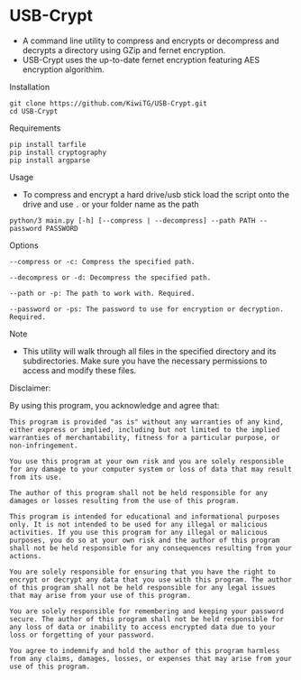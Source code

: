 # USB-Crypt

- A command line utility to compress and encrypts or decompress and decrypts a directory using GZip and fernet encryption.
- USB-Crypt uses the up-to-date fernet encryption featuring AES encryption algorithim.

Installation
```
git clone https://github.com/KiwiTG/USB-Crypt.git
cd USB-Crypt
```

Requirements
```
pip install tarfile
pip install cryptography
pip install argparse
```

Usage
- To compress and encrypt a hard drive/usb stick load the script onto the drive and use `.` or your folder name as the path

`python/3 main.py [-h] [--compress | --decompress] --path PATH --password PASSWORD`

Options

`--compress or -c: Compress the specified path.`

`--decompress or -d: Decompress the specified path.`

`--path or -p: The path to work with. Required.`

`--password or -ps: The password to use for encryption or decryption. Required.`


Note
- This utility will walk through all files in the specified directory and its subdirectories. Make sure you have the necessary permissions to access and modify these files.





Disclaimer:

By using this program, you acknowledge and agree that:

    This program is provided "as is" without any warranties of any kind, either express or implied, including but not limited to the implied warranties of merchantability, fitness for a particular purpose, or non-infringement.

    You use this program at your own risk and you are solely responsible for any damage to your computer system or loss of data that may result from its use.

    The author of this program shall not be held responsible for any damages or losses resulting from the use of this program.

    This program is intended for educational and informational purposes only. It is not intended to be used for any illegal or malicious activities. If you use this program for any illegal or malicious purposes, you do so at your own risk and the author of this program shall not be held responsible for any consequences resulting from your actions.

    You are solely responsible for ensuring that you have the right to encrypt or decrypt any data that you use with this program. The author of this program shall not be held responsible for any legal issues that may arise from your use of this program.

    You are solely responsible for remembering and keeping your password secure. The author of this program shall not be held responsible for any loss of data or inability to access encrypted data due to your loss or forgetting of your password.

    You agree to indemnify and hold the author of this program harmless from any claims, damages, losses, or expenses that may arise from your use of this program.
